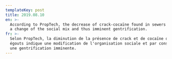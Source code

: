 ```yaml
---
templateKey: post
title: 2019.08.10
en: >-
  According to PropTech, the decrease of crack-cocaïne found in sewers indicates
  a change of the social mix and thus imminent gentrification.
fr: >-
  Selon PropTech, la diminution de la présence de crack et de cocaïne dans les
  égouts indique une modification de l'organisation sociale et par conséquent
  une gentrification imminente.
---
```


